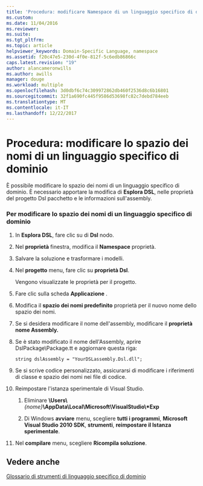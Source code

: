```yaml
---
title: 'Procedura: modificare Namespace di un linguaggio specifico di dominio | Documenti Microsoft'
ms.custom: 
ms.date: 11/04/2016
ms.reviewer: 
ms.suite: 
ms.tgt_pltfrm: 
ms.topic: article
helpviewer_keywords: Domain-Specific Language, namespace
ms.assetid: f20c47e5-230d-4f0e-812f-5c6edb86866c
caps.latest.revision: "19"
author: alancameronwills
ms.author: awills
manager: douge
ms.workload: multiple
ms.openlocfilehash: 3d0dbf6c74c309972862db460f2536d8c6b16801
ms.sourcegitcommit: 32f1a690fc445f9586d53698fc82c7debd784eeb
ms.translationtype: MT
ms.contentlocale: it-IT
ms.lasthandoff: 12/22/2017
---
```

# <a name="how-to-change-the-namespace-of-a-domain-specific-language"></a>Procedura: modificare lo spazio dei nomi di un linguaggio specifico di dominio
È possibile modificare lo spazio dei nomi di un linguaggio specifico di dominio. È necessario apportare la modifica di **Esplora DSL**, nelle proprietà del progetto Dsl pacchetto e le informazioni sull'assembly.  
  
### <a name="to-change-the-namespace-of-a-domain-specific-language"></a>Per modificare lo spazio dei nomi di un linguaggio specifico di dominio  
  
1.  In **Esplora DSL**, fare clic su di **Dsl** nodo.  
  
2.  Nel **proprietà** finestra, modifica il **Namespace** proprietà.  
  
3.  Salvare la soluzione e trasformare i modelli.  
  
4.  Nel **progetto** menu, fare clic su **proprietà Dsl**.  
  
     Vengono visualizzate le proprietà per il progetto.  
  
5.  Fare clic sulla scheda **Applicazione** .  
  
6.  Modifica il **spazio dei nomi predefinito** proprietà per il nuovo nome dello spazio dei nomi.  
  
7.  Se si desidera modificare il nome dell'assembly, modificare il **proprietà nome Assembly.**  
  
8.  Se è stato modificato il nome dell'Assembly, aprire DslPackage\Package.tt e aggiornare questa riga:  
  
     `string dslAssembly = "YourDSLassembly.Dsl.dll";`  
  
9. Se si scrive codice personalizzato, assicurarsi di modificare i riferimenti di classe e spazio dei nomi nei file di codice.  
  
10. Reimpostare l'istanza sperimentale di Visual Studio.  
  
    1.  Eliminare **\Users\\***{nome}***\AppData\Local\Microsoft\VisualStudio\\\*Exp**  
  
    2.  Di Windows **avviare** menu, scegliere **tutti i programmi**, **Microsoft Visual Studio 2010 SDK**, **strumenti**, **reimpostare il Istanza sperimentale**.  
  
11. Nel **compilare** menu, scegliere **Ricompila soluzione**.  
  
## <a name="see-also"></a>Vedere anche  
 [Glossario di strumenti di linguaggio specifico di dominio](http://msdn.microsoft.com/en-us/ca5e84cb-a315-465c-be24-76aa3df276aa)